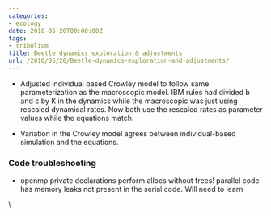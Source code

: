 ```yaml
---
categories:
- ecology
date: 2010-05-20T00:00:00Z
tags:
- tribolium
title: Beetle dynamics exploration & adjustments
url: /2010/05/20/Beetle-dynamics-exploration-and-adjustments/
---
```


-   Adjusted individual based Crowley model to follow same
    parameterization as the macroscopic model. IBM rules had divided b
    and c by K in the dynamics while the macroscopic was just using
    rescaled dynamical rates. Now both use the rescaled rates as
    parameter values while the equations match.

-   Variation in the Crowley model agrees between individual-based
    simulation and the equations.

### Code troubleshooting

-   openmp private declarations perform allocs without frees! parallel
    code has memory leaks not present in the serial code. Will need to
    learn

\

